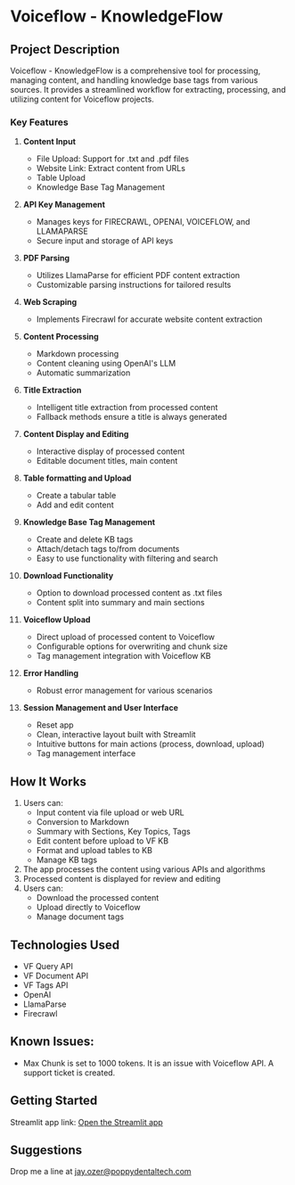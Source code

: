 # Voiceflow - KnowledgeFlow

## Project Description

Voiceflow - KnowledgeFlow is a comprehensive tool for processing, managing content, and handling knowledge base tags from various sources. It provides a streamlined workflow for extracting, processing, and utilizing content for Voiceflow projects.

### Key Features

1. **Content Input**
   - File Upload: Support for .txt and .pdf files
   - Website Link: Extract content from URLs
   - Table Upload
   - Knowledge Base Tag Management

2. **API Key Management**
   - Manages keys for FIRECRAWL, OPENAI, VOICEFLOW, and LLAMAPARSE
   - Secure input and storage of API keys

3. **PDF Parsing**
   - Utilizes LlamaParse for efficient PDF content extraction
   - Customizable parsing instructions for tailored results

4. **Web Scraping**
   - Implements Firecrawl for accurate website content extraction

5. **Content Processing**
   - Markdown processing
   - Content cleaning using OpenAI's LLM
   - Automatic summarization

6. **Title Extraction**
   - Intelligent title extraction from processed content
   - Fallback methods ensure a title is always generated

7. **Content Display and Editing**
   - Interactive display of processed content
   - Editable document titles, main content

8. **Table formatting and Upload**
   - Create a tabular table 
   - Add and edit content

9. **Knowledge Base Tag Management**
   - Create and delete KB tags
   - Attach/detach tags to/from documents
   - Easy to use functionality with filtering and search

10. **Download Functionality**
    - Option to download processed content as .txt files
    - Content split into summary and main sections

11. **Voiceflow Upload**
    - Direct upload of processed content to Voiceflow
    - Configurable options for overwriting and chunk size
    - Tag management integration with Voiceflow KB

12. **Error Handling**
    - Robust error management for various scenarios

13. **Session Management and User Interface**
    - Reset app
    - Clean, interactive layout built with Streamlit
    - Intuitive buttons for main actions (process, download, upload)
    - Tag management interface

## How It Works

1. Users can:
   - Input content via file upload or web URL
   - Conversion to Markdown 
   - Summary with Sections, Key Topics, Tags
   - Edit content before upload to VF KB
   - Format and upload tables to KB
   - Manage KB tags
2. The app processes the content using various APIs and algorithms
3. Processed content is displayed for review and editing
4. Users can:
   - Download the processed content
   - Upload directly to Voiceflow
   - Manage document tags

## Technologies Used

- VF Query API
- VF Document API
- VF Tags API
- OpenAI
- LlamaParse
- Firecrawl

## Known Issues:
- Max Chunk is set to 1000 tokens. It is an issue with Voiceflow API. A support ticket is created. 

## Getting Started

Streamlit app link: [Open the Streamlit app](https://voiceflow-knowledgeflow.streamlit.app/)

## Suggestions

Drop me a line at jay.ozer@poppydentaltech.com


